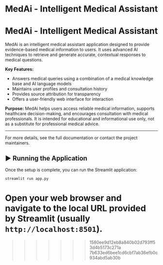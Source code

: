 # MedAi - Intelligent Medical Assistant

# MedAi - Intelligent Medical Assistant

MedAi is an intelligent medical assistant application designed to provide evidence-based medical information to users. It uses advanced AI techniques to retrieve and generate accurate, contextual responses to medical questions.

**Key Features:**
- Answers medical queries using a combination of a medical knowledge base and AI language models
- Maintains user profiles and consultation history
- Provides source attribution for transparency
- Offers a user-friendly web interface for interaction

**Purpose:**
MedAi helps users access reliable medical information, supports healthcare decision-making, and encourages consultation with medical professionals. It is intended for educational and informational use only, not as a substitute for professional medical advice.

---
For more details, see the full documentation or contact the project maintainers.

## ▶️ Running the Application

Once the setup is complete, you can run the Streamlit application:

```bash
streamlit run app.py
```

Open your web browser and navigate to the local URL provided by Streamlit (usually `http://localhost:8501`).
=======
>>>>>>> 1580ee9d12eb8a840b02d793ff53d4b5173c271a
>>>>>>> 7b633ed6bee1cd6cbf7ab36efb0c934abd5ab30b
